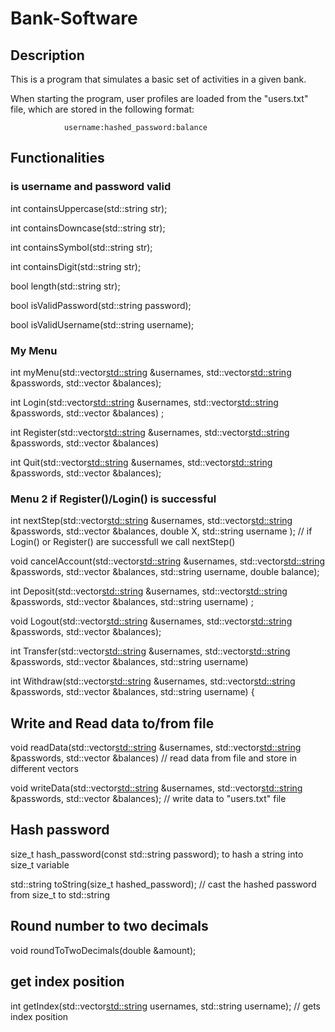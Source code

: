 # Bank-Software

## Description
This is a program that simulates a basic set of activities in a given bank.

When starting the program, user profiles are loaded from the "users.txt" file, which are stored in the following format:

                username:hashed_password:balance
                
## Functionalities

### is username and password valid
int containsUppercase(std::string str);

int containsDowncase(std::string str);

int containsSymbol(std::string str);

int containsDigit(std::string str);

bool length(std::string str);

bool isValidPassword(std::string password);

bool isValidUsername(std::string username);

### My Menu

int myMenu(std::vector<std::string> &usernames, std::vector<std::string> &passwords, std::vector<double> &balances);

int Login(std::vector<std::string> &usernames, std::vector<std::string> &passwords, std::vector<double> &balances) ;

int Register(std::vector<std::string> &usernames, std::vector<std::string> &passwords, std::vector<double> &balances) 

int Quit(std::vector<std::string> &usernames, std::vector<std::string> &passwords, std::vector<double> &balances);
 
### Menu 2 if Register()/Login() is successful 
int nextStep(std::vector<std::string> &usernames, std::vector<std::string> &passwords, std::vector<double> &balances, 
            double X, std::string username ); // if Login() or Register() are successfull we call nextStep()

 void cancelAccount(std::vector<std::string> &usernames, std::vector<std::string> &passwords, std::vector<double> &balances,
                    std::string username, double balance);

int Deposit(std::vector<std::string> &usernames, std::vector<std::string> &passwords, std::vector<double> &balances,
            std::string username) ;

void Logout(std::vector<std::string> &usernames, std::vector<std::string> &passwords, std::vector<double> &balances);

int Transfer(std::vector<std::string> &usernames, std::vector<std::string> &passwords, std::vector<double> &balances,
            std::string username) 

int Withdraw(std::vector<std::string> &usernames, std::vector<std::string> &passwords, std::vector<double> &balances,
                std::string username) {

## Write and Read data to/from file
  
void readData(std::vector<std::string> &usernames, std::vector<std::string> &passwords, std::vector<double> &balances) // read data from file and store in different vectors

void writeData(std::vector<std::string> &usernames, std::vector<std::string> &passwords, std::vector<double> &balances); // write data to "users.txt" file
  
## Hash password
  
size_t hash_password(const std::string password); to hash a string into size_t variable
  
std::string toString(size_t hashed_password); // cast the hashed password from size_t to std::string
  
## Round number to two decimals

void roundToTwoDecimals(double &amount);
  
## get index position
  
int getIndex(std::vector<std::string> usernames, std::string username); // gets index position
